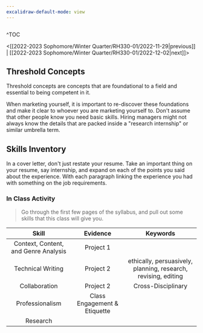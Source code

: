 ```yaml
---
excalidraw-default-mode: view
---
```


```toc

```

^TOC

<[[2022-2023 Sophomore/Winter Quarter/RH330-01/2022-11-29|previous]] | [[2022-2023 Sophomore/Winter Quarter/RH330-01/2022-12-02|next]]>

## Threshold Concepts

Threshold concepts are concepts that are foundational to a field and essential to being competent in it. 


When marketing yourself, it is important to re-discover these foundations and make it clear to whoever you are marketing yourself to.  Don't assume that other people know you need basic skills. Hiring managers might not always know the details that are packed inside a "research internship" or similar umbrella term.

## Skills Inventory

In a cover letter, don't just restate your resume. Take an important thing on your resume, say internship, and expand on each of the points you said about the experience. With each paragraph linking the experience you had with something on the job requirements.


### In Class Activity
> Go through the first few pages of the syllabus, and pull out some skills that this class will give you.


| Skill | Evidence | Keywords |
| :---: | :---: | :---: |
|Context, Content, and Genre Analysis | Project 1||
|Technical Writing | Project 2| ethically, persuasively, planning, research, revising, editing |
| Collaboration | Project 2 | Cross-Disciplinary  |
| Professionalism | Class Engagement & Etiquette | |
| Research | | | 